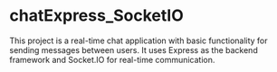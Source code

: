# chatExpress_SocketIO
This project is a real-time chat application with basic functionality for sending messages between users. It uses Express as the backend framework and Socket.IO for real-time communication.
